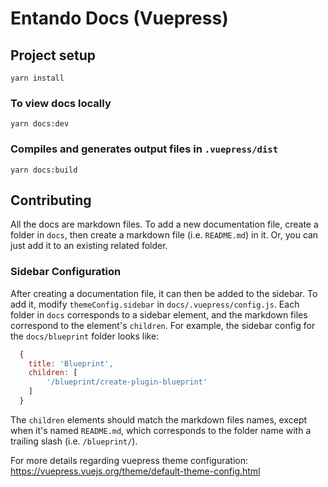 # Entando Docs (Vuepress)

## Project setup
```
yarn install
```

### To view docs locally
```
yarn docs:dev
```

### Compiles and generates output files in `.vuepress/dist`
```
yarn docs:build
```

## Contributing
All the docs are markdown files. To add a new documentation file, create a folder in `docs`, then create a markdown file (i.e. `README.md`) in it. Or, you can just add it to an existing related folder.

### Sidebar Configuration
After creating a documentation file, it can then be added to the sidebar. To add it, modify `themeConfig.sidebar` in `docs/.vuepress/config.js`. Each folder in `docs` corresponds to a sidebar element, and the markdown files correspond to the element's `children`. For example, the sidebar config for the `docs/blueprint` folder looks like:

```js
  {
    title: 'Blueprint',
    children: [
        '/blueprint/create-plugin-blueprint'
    ]
  }
```

The `children` elements should match the markdown files names, except when it's named `README.md`, which corresponds to the folder name with a trailing slash (i.e. `/blueprint/`).

For more details regarding vuepress theme configuration: https://vuepress.vuejs.org/theme/default-theme-config.html
